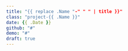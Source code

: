 ```yaml
---
title: "{{ replace .Name "-" " " | title }}"
class: "project-{{ .Name }}"
date: {{ .Date }}
github: "#"
demo: "#"
draft: true
---
```

